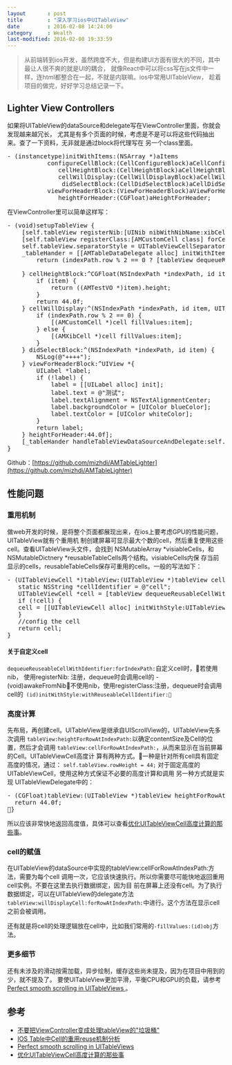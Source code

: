 ```yaml
---
layout       : post
title        : "深入学习ios中UITableView"
date         : 2016-02-08 14:24:00
category     : Wealth
last-modified: 2016-02-08 19:33:59
---
```


>从前端转到ios开发，虽然跨度不大，但是构建UI方面有很大的不同，其中最让人很不爽的就是UI的耦合，
就像React中可以将css写在js文件中一样，连html都整合在一起，不就是内联嘛。ios中常用UITableView，
趁着项目的做完，好好学习总结记录一下。

## Lighter View Controllers

如果将UITableView的dataSource和delegate写在ViewController里面，你就会发现越来越冗长，
尤其是有多个页面的时候，考虑是不是可以将这些代码抽出来。查了一下资料，无非就是通过block将代理写在
另一个class里面。

<pre>
- (instancetype)initWithItems:(NSArray *)aItems
           configureCellBlock:(CellConfigureBlock)aCellConfigureBlock
              cellHeightBlock:(CellHeightBlock)aCellHeightBlock
              cellWillDisplay:(CellWillDisplayBlock)aCellWillDisplayBlock
               didSelectBlock:(CellDidSelectBlock)aCellDidSelectBlock
           viewForHeaderBlock:(ViewForHeaderBlock)aViewForHeaderBlock
              heightForHeader:(CGFloat)aHeightForHeader;
</pre>

在ViewController里可以简单这样写：

<pre>
- (void)setupTableView {
    [self.tableView registerNib:[UINib nibWithNibName:xibCellIdentifier bundle:nil] forCellReuseIdentifier:xibCellIdentifier];
    [self.tableView registerClass:[AMCustomCell class] forCellReuseIdentifier:customCellIdentifier];
    self.tableView.separatorStyle = UITableViewCellSeparatorStyleSingleLine;
    _tableHander = [[AMTableDataDelegate alloc] initWithItems:_dataArray configureCellBlock:^UITableViewCell *(UITableView *tableView, NSIndexPath *indexPath) {
        return (indexPath.row % 2 == 0 ? [tableView dequeueReusableCellWithIdentifier:customCellIdentifier forIndexPath:indexPath] : [tableView dequeueReusableCellWithIdentifier:xibCellIdentifier forIndexPath:indexPath]);

    } cellHeightBlock:^CGFloat(NSIndexPath *indexPath, id item) {
        if (item) {
            return ((AMTestVO *)item).height;
        }
        return 44.0f;
    } cellWillDisplay:^(NSIndexPath *indexPath, id item, UITableViewCell *cell) {
        if (indexPath.row % 2 == 0) {
            [(AMCustomCell *)cell fillValues:item];
        } else {
            [(AMXibCell *)cell fillValues:item];
        }
    } didSelectBlock:^(NSIndexPath *indexPath, id item) {
        NSLog(@"++++");
    } viewForHeaderBlock:^UIView *{
        UILabel *label;
        if (!label) {
            label = [[UILabel alloc] init];
            label.text = @"测试";
            label.textAlignment = NSTextAlignmentCenter;
            label.backgroundColor = [UIColor blueColor];
            label.textColor = [UIColor whiteColor];
        }
        return label;
    } heightForHeader:44.0f];
    [_tableHander handleTableViewDataSourceAndDelegate:self.tableView];
}
</pre>

Github：[https://github.com/mizhdi/AMTableLighter](https://github.com/mizhdi/AMTableLighter)

## 性能问题

### 重用机制

做web开发的时候，是将整个页面都展现出来，在ios上要考虑GPU的性能问题，UITableView就有个重用机
制创建屏幕可显示最大个数的cell，然后重复使用这些cell。查看UITableView头文件，会找到
NSMutableArray \*visiableCells，和NSMutableDictnery   \*reusableTableCells两个结构。visiableCells内保
存当前显示的cells，reusableTableCells保存可重用的cells。一般的写法如下：

<pre>
- (UITableViewCell *)tableView:(UITableView *)tableView cellForRowAtIndexPath:(NSIndexPath *)indexPath {  
   static NSString *cellIdentifier = @"cell";  
   UITableViewCell *cell = [tableView dequeueReusableCellWithIdentifier:cellIdentifier];  
   if (!cell) {  
   cell = [[UITableViewCell alloc] initWithStyle:UITableViewCellStyleDefault reuseIdentifier:cellIdentifier];  
   }  
   //config the cell  
   return cell;  
}
</pre>

#### 关于自定义cell

`dequeueReuseableCellWithIdentifier:forIndexPath:`自定义cell时，若使用nib，
使用registerNib: 注册，dequeue时会调用cell的 -(void)awakeFromNib不使用nib，使用registerClass:注册，dequeue时会调用 cell的` (id)initWithStyle:withReuseableCellIdentifier:`

### 高度计算

先布局，再创建cell。UITableView是继承自UIScrollView的，UITableView先多次调用
`tableView:heightForRowAtIndexPath:`以确定contentSize及Cell的位置，然后才会调用
`tableView:cellForRowAtIndexPath:`，从而来显示在当前屏幕的Cell。UITableViewCell高度计
算有两种方式。一种是针对所有cell具有固定高度的情况，通过：
`self.tableView.rowHeight = 44;`
对于固定高度的UITableViewCell，使用这种方式保证不必要的高度计算和调用
另一种方式就是实现 UITableViewDelegate中的：

<pre>
- (CGFloat)tableView:(UITableView *)tableView heightForRowAtIndexPath:(NSIndexPath *)indexPath {    
  return 44.0f;
}
</pre>

所以应该非常快地返回高度值，具体可以查看[优化UITableViewCell高度计算的那些事](http://blog.sunnyxx.com/2015/05/17/cell-height-calculation/)。

### cell的赋值

在UITableView的dataSource中实现的tableView:cellForRowAtIndexPath:方法，需要为每个cell
调用一次，它应该快速执行。所以你需要尽可能快地返回重用cell实例。不要在这里去执行数据绑定，因为目
前在屏幕上还没有cell。为了执行数据绑定，可以在UITableView的delegate方法
`tableView:willDisplayCell:forRowAtIndexPath:`中进行。这个方法在显示cell之前会被调用。

还有就是将cell的处理逻辑放在cell中，比如我们常用的`-fillValues:(id)obj`方法。

### 更多细节

还有未涉及的滑动按需加载，异步绘制，缓存这些尚未提及，因为在项目中用到的少，就不提及了。
要使UITableView更加平滑，平衡CPU和GPU的负载，请参考[Perfect smooth scrolling in UITableViews ](http://southpeak.github.io/blog/2015/12/20/perfect-smooth-scrolling-in-uitableviews)。


## 参考
- [不要把ViewController变成处理tableView的"垃圾桶"](http://www.jianshu.com/p/1e53f09d0f21)
- [IOS Table中Cell的重用reuse机制分析](http://blog.csdn.net/omegayy/article/details/7356823)
- [Perfect smooth scrolling in UITableViews ](http://southpeak.github.io/blog/2015/12/20/perfect-smooth-scrolling-in-uitableviews)
- [优化UITableViewCell高度计算的那些事](http://blog.sunnyxx.com/2015/05/17/cell-height-calculation/)
